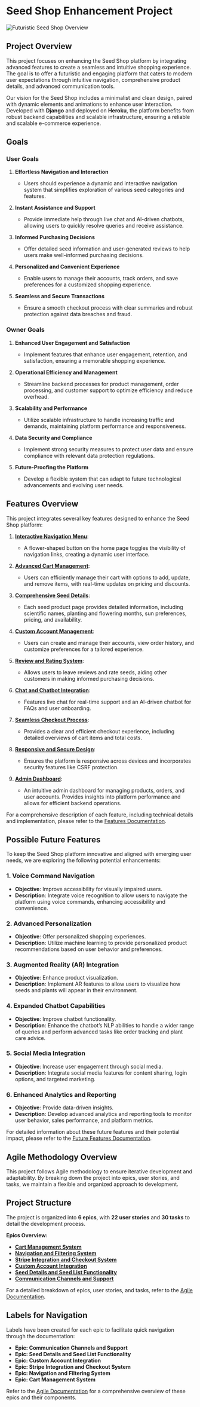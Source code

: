 # Seed Shop Enhancement Project

![Futuristic Seed Shop Overview](path_to_your_image.jpg)

## Project Overview

This project focuses on enhancing the Seed Shop platform by integrating advanced features to create a seamless and intuitive shopping experience. The goal is to offer a futuristic and engaging platform that caters to modern user expectations through intuitive navigation, comprehensive product details, and advanced communication tools.

Our vision for the Seed Shop includes a minimalist and clean design, paired with dynamic elements and animations to enhance user interaction. Developed with **Django** and deployed on **Heroku**, the platform benefits from robust backend capabilities and scalable infrastructure, ensuring a reliable and scalable e-commerce experience.

## Goals

### **User Goals**

1. **Effortless Navigation and Interaction**
   - Users should experience a dynamic and interactive navigation system that simplifies exploration of various seed categories and features.

2. **Instant Assistance and Support**
   - Provide immediate help through live chat and AI-driven chatbots, allowing users to quickly resolve queries and receive assistance.

3. **Informed Purchasing Decisions**
   - Offer detailed seed information and user-generated reviews to help users make well-informed purchasing decisions.

4. **Personalized and Convenient Experience**
   - Enable users to manage their accounts, track orders, and save preferences for a customized shopping experience.

5. **Seamless and Secure Transactions**
   - Ensure a smooth checkout process with clear summaries and robust protection against data breaches and fraud.

### **Owner Goals**

1. **Enhanced User Engagement and Satisfaction**
   - Implement features that enhance user engagement, retention, and satisfaction, ensuring a memorable shopping experience.

2. **Operational Efficiency and Management**
   - Streamline backend processes for product management, order processing, and customer support to optimize efficiency and reduce overhead.

3. **Scalability and Performance**
   - Utilize scalable infrastructure to handle increasing traffic and demands, maintaining platform performance and responsiveness.

4. **Data Security and Compliance**
   - Implement strong security measures to protect user data and ensure compliance with relevant data protection regulations.

5. **Future-Proofing the Platform**
   - Develop a flexible system that can adapt to future technological advancements and evolving user needs.

## Features Overview

This project integrates several key features designed to enhance the Seed Shop platform:

1. **[Interactive Navigation Menu](documentation/features.md#interactive-navigation-menu)**:
   - A flower-shaped button on the home page toggles the visibility of navigation links, creating a dynamic user interface.

2. **[Advanced Cart Management](documentation/features.md#advanced-cart-management)**:
   - Users can efficiently manage their cart with options to add, update, and remove items, with real-time updates on pricing and discounts.

3. **[Comprehensive Seed Details](documentation/features.md#comprehensive-seed-details)**:
   - Each seed product page provides detailed information, including scientific names, planting and flowering months, sun preferences, pricing, and availability.

4. **[Custom Account Management](documentation/features.md#custom-account-management)**:
   - Users can create and manage their accounts, view order history, and customize preferences for a tailored experience.

5. **[Review and Rating System](documentation/features.md#review-and-rating-system)**:
   - Allows users to leave reviews and rate seeds, aiding other customers in making informed purchasing decisions.

6. **[Chat and Chatbot Integration](documentation/features.md#chat-and-chatbot-integration)**:
   - Features live chat for real-time support and an AI-driven chatbot for FAQs and user onboarding.

7. **[Seamless Checkout Process](documentation/features.md#seamless-checkout-process)**:
   - Provides a clear and efficient checkout experience, including detailed overviews of cart items and total costs.

8. **[Responsive and Secure Design](documentation/features.md#responsive-and-secure-design)**:
   - Ensures the platform is responsive across devices and incorporates security features like CSRF protection.

9. **[Admin Dashboard](documentation/features.md#admin-dashboard)**:
   - An intuitive admin dashboard for managing products, orders, and user accounts. Provides insights into platform performance and allows for efficient backend operations.

For a comprehensive description of each feature, including technical details and implementation, please refer to the [Features Documentation](documentation/features.md).

## Possible Future Features

To keep the Seed Shop platform innovative and aligned with emerging user needs, we are exploring the following potential enhancements:

### 1. Voice Command Navigation
- **Objective**: Improve accessibility for visually impaired users.
- **Description**: Integrate voice recognition to allow users to navigate the platform using voice commands, enhancing accessibility and convenience.

### 2. Advanced Personalization
- **Objective**: Offer personalized shopping experiences.
- **Description**: Utilize machine learning to provide personalized product recommendations based on user behavior and preferences.

### 3. Augmented Reality (AR) Integration
- **Objective**: Enhance product visualization.
- **Description**: Implement AR features to allow users to visualize how seeds and plants will appear in their environment.

### 4. Expanded Chatbot Capabilities
- **Objective**: Improve chatbot functionality.
- **Description**: Enhance the chatbot’s NLP abilities to handle a wider range of queries and perform advanced tasks like order tracking and plant care advice.

### 5. Social Media Integration
- **Objective**: Increase user engagement through social media.
- **Description**: Integrate social media features for content sharing, login options, and targeted marketing.

### 6. Enhanced Analytics and Reporting
- **Objective**: Provide data-driven insights.
- **Description**: Develop advanced analytics and reporting tools to monitor user behavior, sales performance, and platform metrics.

For detailed information about these future features and their potential impact, please refer to the [Future Features Documentation](documentation/future-features.md).

## Agile Methodology Overview

This project follows Agile methodology to ensure iterative development and adaptability. By breaking down the project into epics, user stories, and tasks, we maintain a flexible and organized approach to development.

## Project Structure

The project is organized into **6 epics**, with **22 user stories** and **30 tasks** to detail the development process.

**Epics Overview:**

- [**Cart Management System**](documentation/agile.md#epic-cart-management-system)
- [**Navigation and Filtering System**](documentation/agile.md#epic-navigation-and-filtering-system)
- [**Stripe Integration and Checkout System**](documentation/agile.md#epic-stripe-integration-and-checkout-system)
- [**Custom Account Integration**](documentation/agile.md#epic-custom-account-integration)
- [**Seed Details and Seed List Functionality**](documentation/agile.md#epic-seed-details-and-seed-list-functionality)
- [**Communication Channels and Support**](documentation/agile.md#epic-communication-channels-and-support)

For a detailed breakdown of epics, user stories, and tasks, refer to the [Agile Documentation](documentation/agile.md).

## Labels for Navigation

Labels have been created for each epic to facilitate quick navigation through the documentation:

- **Epic: Communication Channels and Support**
- **Epic: Seed Details and Seed List Functionality**
- **Epic: Custom Account Integration**
- **Epic: Stripe Integration and Checkout System**
- **Epic: Navigation and Filtering System**
- **Epic: Cart Management System**

Refer to the [Agile Documentation](documentation/agile.md) for a comprehensive overview of these epics and their components.

